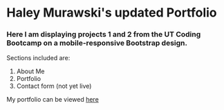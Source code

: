 # Haley Murawski's updated Portfolio

### Here I am displaying projects 1 and 2 from the UT Coding Bootcamp on a mobile-responsive Bootstrap design.

Sections included are:

1. About Me
1. Portfolio
1. Contact form (not yet live)

My portfolio can be viewed [here](https://haleyashtonn.github.io/updated_portfolio/)
